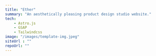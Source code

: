 ```yaml
---
title: "Ether"
summary: "An aesthetically pleasing product design studio website."
tech:
    - Astro.js
    - GSAP
    - Tailwindcss
image: "/images/template-img.jpeg"
siteUrl : ""
repoUrl: ""
---
```

